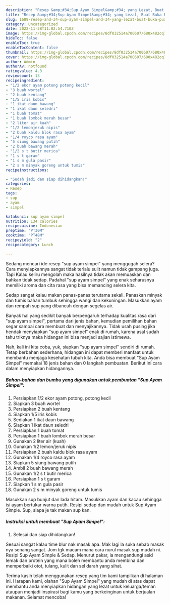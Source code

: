 ```yaml
---
description: "Resep &amp;#34;Sup Ayam Simpel&amp;#34; yang Lezat, Buat Buka Puasa Menggugah Selera"
title: "Resep &amp;#34;Sup Ayam Simpel&amp;#34; yang Lezat, Buat Buka Puasa Menggugah Selera"
slug: 1689-resep-and-34-sup-ayam-simpel-and-34-yang-lezat-buat-buka-puasa-menggugah-selera
category: Uncategorized
date: 2022-11-28T11:02:54.710Z
image: https://img-global.cpcdn.com/recipes/8df032514a700607/680x482cq70/sup-ayam-simpel-foto-resep-utama.jpg
hideToc: false
enableToc: true
enableTocContent: false
thumbnail: https://img-global.cpcdn.com/recipes/8df032514a700607/680x482cq70/sup-ayam-simpel-foto-resep-utama.jpg
cover: https://img-global.cpcdn.com/recipes/8df032514a700607/680x482cq70/sup-ayam-simpel-foto-resep-utama.jpg
author: Admin
authorAv: notfound
ratingvalue: 4.3
reviewcount: 13
recipeingredient:
- "1/2 ekor ayam potong potong kecil"
- "3 buah wortel"
- "2 buah kentang"
- "1/5 iris kobis"
- "1 ikat daun bawang"
- "1 ikat daun seledri"
- "1 buah tomat"
- "1 buah lombok merah besar"
- "2 liter air kuah"
- "1/2 lemonjeruk nipis"
- "2 buah kaldu blok rasa ayam"
- "1/4 royco rasa ayam"
- "5 siung bawang putih"
- "2 buah bawang merah"
- "1/2 s t butir merica"
- "1 s t garam"
- "1 s m gula pasir"
- "2 s m minyak goreng untuk tumis"
recipeinstructions:

- "Sudah jadi dan siap dihidangkan!"
categories:
- Resep
tags:
- sup
- ayam
- simpel

katakunci: sup ayam simpel 
nutrition: 134 calories
recipecuisine: Indonesian
preptime: "PT30M"
cooktime: "PT48M"
recipeyield: "2"
recipecategory: Lunch

---
```



Sedang mencari ide resep &#34;sup ayam simpel&#34; yang menggugah selera? Cara menyiapkannya sangat tidak terlalu sulit namun tidak gampang juga. Tapi Kalau keliru mengolah maka hasilnya tidak akan memuaskan dan bahkan tidak sedap. Padahal &#34;sup ayam simpel&#34; yang enak seharusnya memiliki aroma dan cita rasa yang bisa memancing selera kita.


Sedap sangat kalau makan panas-panas terutama sekali. Panaskan minyak dan tumis bahan tumbuk sehingga wangi dan kekuningan. Masukkan ayam dan rempah sup yang dibancuh dengan segelas air.

Banyak hal yang sedikit banyak berpengaruh terhadap kualitas rasa dari &#34;sup ayam simpel&#34;, pertama dari jenis bahan, kemudian pemilihan bahan segar sampai cara membuat dan menyajikannya. Tidak usah pusing jika hendak menyiapkan &#34;sup ayam simpel&#34; enak di rumah, karena asal sudah tahu triknya maka hidangan ini bisa menjadi sajian istimewa.


Nah, kali ini kita coba, yuk, siapkan &#34;sup ayam simpel&#34; sendiri di rumah. Tetap berbahan sederhana, hidangan ini dapat memberi manfaat untuk membantu menjaga kesehatan tubuh kita. Anda bisa membuat &#34;Sup Ayam Simpel&#34; memakai 18 jenis bahan dan 0 langkah pembuatan. Berikut ini cara dalam menyiapkan hidangannya.

<!--inarticleads1-->

##### Bahan-bahan dan bumbu yang digunakan untuk pembuatan &#34;Sup Ayam Simpel&#34;:

1. Persiapkan 1/2 ekor ayam potong, potong kecil
1. Siapkan 3 buah wortel
1. Persiapkan 2 buah kentang
1. Siapkan 1/5 iris kobis
1. Sediakan 1 ikat daun bawang
1. Siapkan 1 ikat daun seledri
1. Persiapkan 1 buah tomat
1. Persiapkan 1 buah lombok merah besar
1. Gunakan 2 liter air (kuah)
1. Gunakan 1/2 lemon/jeruk nipis
1. Persiapkan 2 buah kaldu blok rasa ayam
1. Gunakan 1/4 royco rasa ayam
1. Siapkan 5 siung bawang putih
1. Ambil 2 buah bawang merah
1. Gunakan 1/2 s t butir merica
1. Persiapkan 1 s t garam
1. Siapkan 1 s m gula pasir
1. Gunakan 2 s m minyak goreng untuk tumis


Masukkan sup bunjut dan lada hitam. Masukkan ayam dan kacau sehingga isi ayam bertukar warna putih. Resipi sedap dan mudah untuk Sup Ayam Simple. Sup, siapa je tak makan sup kan. 

<!--inarticleads2-->

##### Instruksi untuk membuat &#34;Sup Ayam Simpel&#34;:


1. Selesai dan siap dihidangkan!

Sesuai sangat kalau time blur nak masak apa. Mak lagi la suka sebab masak nya senang sangat. Jom tgk macam mana cara nurul masak sup mudah ni. Resipi Sup Ayam Simple &amp; Sedap. Menurut pakar, ia mengandungi asid lemak dan protein yang mana boleh membantu anda membina dan memperbaiki otot, tulang, kulit dan sel darah yang sihat. 

Terima kasih telah menggunakan resep yang tim kami tampilkan di halaman ini. Harapan kami, olahan &#34;Sup Ayam Simpel&#34; yang mudah di atas dapat membantu anda menyiapkan hidangan yang lezat untuk keluarga/teman ataupun menjadi inspirasi bagi kamu yang berkeinginan untuk berjualan makanan. Selamat mencoba!
